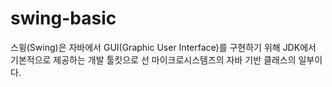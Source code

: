 # swing-basic

스윙(Swing)은 자바에서 GUI(Graphic User Interface)를 구현하기 위해 JDK에서 기본적으로 제공하는 개발 툴킷으로 선 마이크로시스템즈의 자바 기반 클래스의 일부이다.
